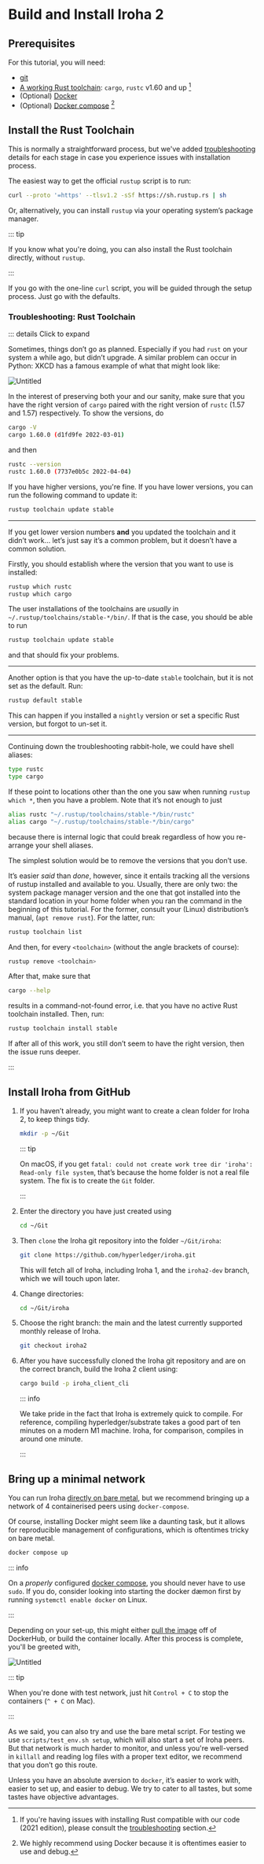 # Build and Install Iroha 2

## Prerequisites

For this tutorial, you will need:

- [git](https://githowto.com/)
- [A working Rust toolchain](https://www.rust-lang.org/learn/get-started):
  `cargo`, `rustc` v1.60 and up [^1]
- (Optional) [Docker](https://docs.docker.com/get-docker/)
- (Optional) [Docker compose](https://docs.docker.com/compose/) [^2]

[^1]:
    If you're having issues with installing Rust compatible with our code
    (2021 edition), please consult the
    [troubleshooting](#troubleshooting-rust-toolchain) section.

[^2]:
    We highly recommend using Docker because it is oftentimes easier to use
    and debug.

## Install the Rust Toolchain

This is normally a straightforward process, but we've added
[troubleshooting](#troubleshooting-rust-toolchain) details for each stage
in case you experience issues with installation process.

The easiest way to get the official `rustup` script is to run:

```bash
curl --proto '=https' --tlsv1.2 -sSf https://sh.rustup.rs | sh
```

Or, alternatively, you can install `rustup` via your operating system’s
package manager.

::: tip

If you know what you're doing, you can also install the Rust toolchain
directly, without `rustup`.

:::

If you go with the one-line `curl` script, you will be guided through the
setup process. Just go with the defaults.

### Troubleshooting: Rust Toolchain

::: details Click to expand

Sometimes, things don’t go as planned. Especially if you had `rust` on your
system a while ago, but didn’t upgrade. A similar problem can occur in
Python: XKCD has a famous example of what that might look like:

<div class="flex justify-center">

<!-- FIXME untitled -->

![Untitled](/img/install-troubles.png)

</div>

In the interest of preserving both your and our sanity, make sure that you
have the right version of `cargo` paired with the right version of `rustc`
(1.57 and 1.57) respectively. To show the versions, do

```bash
cargo -V
cargo 1.60.0 (d1fd9fe 2022-03-01)
```

and then

```bash
rustc --version
rustc 1.60.0 (7737e0b5c 2022-04-04)
```

If you have higher versions, you're fine. If you have lower versions, you
can run the following command to update it:

```bash
rustup toolchain update stable
```

---

If you get lower version numbers **and** you updated the toolchain and it
didn’t work… let’s just say it’s a common problem, but it doesn’t have a
common solution.

Firstly, you should establish where the version that you want to use is
installed:

```bash
rustup which rustc
rustup which cargo
```

The user installations of the toolchains are _usually_ in
`~/.rustup/toolchains/stable-*/bin/`. If that is the case, you should be
able to run

```bash
rustup toolchain update stable
```

and that should fix your problems.

---

Another option is that you have the up-to-date `stable` toolchain, but it
is not set as the default. Run:

```bash
rustup default stable
```

This can happen if you installed a `nightly` version or set a specific Rust
version, but forgot to un-set it.

---

Continuing down the troubleshooting rabbit-hole, we could have shell
aliases:

```bash
type rustc
type cargo
```

If these point to locations other than the one you saw when running
`rustup which *`, then you have a problem. Note that it’s not enough to
just

```bash
alias rustc "~/.rustup/toolchains/stable-*/bin/rustc"
alias cargo "~/.rustup/toolchains/stable-*/bin/cargo"
```

because there is internal logic that could break regardless of how you
re-arrange your shell aliases.

The simplest solution would be to remove the versions that you don’t use.

It’s easier _said_ than _done_, however, since it entails tracking all the
versions of rustup installed and available to you. Usually, there are only
two: the system package manager version and the one that got installed into
the standard location in your home folder when you ran the command in the
beginning of this tutorial. For the former, consult your (Linux)
distribution’s manual, (`apt remove rust`). For the latter, run:

```bash
rustup toolchain list
```

And then, for every `<toolchain>` (without the angle brackets of course):

```bash
rustup remove <toolchain>
```

After that, make sure that

```bash
cargo --help
```

results in a command-not-found error, i.e. that you have no active Rust
toolchain installed. Then, run:

```bash
rustup toolchain install stable
```

If after all of this work, you still don’t seem to have the right version,
then the issue runs deeper.

:::

## Install Iroha from GitHub

1.  If you haven’t already, you might want to create a clean folder for
    Iroha 2, to keep things tidy.

    ```bash
    mkdir -p ~/Git
    ```

    ::: tip

    On macOS, if you get
    `fatal: could not create work tree dir 'iroha': Read-only file system`,
    that’s because the home folder is not a real file system. The fix is to
    create the `Git` folder.

    :::

2.  Enter the directory you have just created using

    ```bash
    cd ~/Git
    ```

3.  Then `clone` the Iroha git repository into the folder `~/Git/iroha`:

    ```bash
    git clone https://github.com/hyperledger/iroha.git
    ```

    This will fetch all of Iroha, including Iroha 1, and the `iroha2-dev`
    branch, which we will touch upon later.

4.  Change directories:

    ```bash
    cd ~/Git/iroha
    ```

5.  Choose the right branch: the main and the latest currently supported
    monthly release of Iroha.

    ```bash
    git checkout iroha2
    ```

6.  After you have successfully cloned the Iroha git repository and are on
    the correct branch, build the Iroha 2 client using:

    ```bash
    cargo build -p iroha_client_cli
    ```

    ::: info

    We take pride in the fact that Iroha is extremely quick to compile. For
    reference, compiling hyperledger/substrate takes a good part of ten
    minutes on a modern M1 machine. Iroha, for comparison, compiles in
    around one minute.

    :::

## Bring up a minimal network

You can run Iroha
[directly on bare metal](/guide/advanced/running-iroha-on-bare-metal), but
we recommend bringing up a network of 4 containerised peers using
`docker-compose`.

Of course, installing Docker might seem like a daunting task, but it allows
for reproducible management of configurations, which is oftentimes tricky
on bare metal.

```bash
docker compose up
```

::: info

On a _properly_ configured
[docker compose](https://docs.docker.com/engine/install/linux-postinstall/),
you should never have to use `sudo`. If you do, consider looking into
starting the docker dæmon first by running `systemctl enable docker` on
Linux.

:::

Depending on your set-up, this might either
[pull the image](https://hub.docker.com/r/hyperledger/iroha2/tags) off of
DockerHub, or build the container locally. After this process is complete,
you'll be greeted with,

<!-- Please rename file and add an appropriate label to it -->
<!-- TODO maybe use ASCIINEMA here? -->

![Untitled](/img/install-cli.png)

::: tip

When you're done with test network, just hit `Control + C` to stop the
containers (`^ + C` on Mac).

:::

As we said, you can also try and use the bare metal script. For testing we
use `scripts/test_env.sh setup`, which will also start a set of Iroha
peers. But that network is much harder to monitor, and unless you're
well-versed in `killall` and reading log files with a proper text editor,
we recommend that you don’t go this route.

Unless you have an absolute aversion to `docker`, it’s easier to work with,
easier to set up, and easier to debug. We try to cater to all tastes, but
some tastes have objective advantages.
